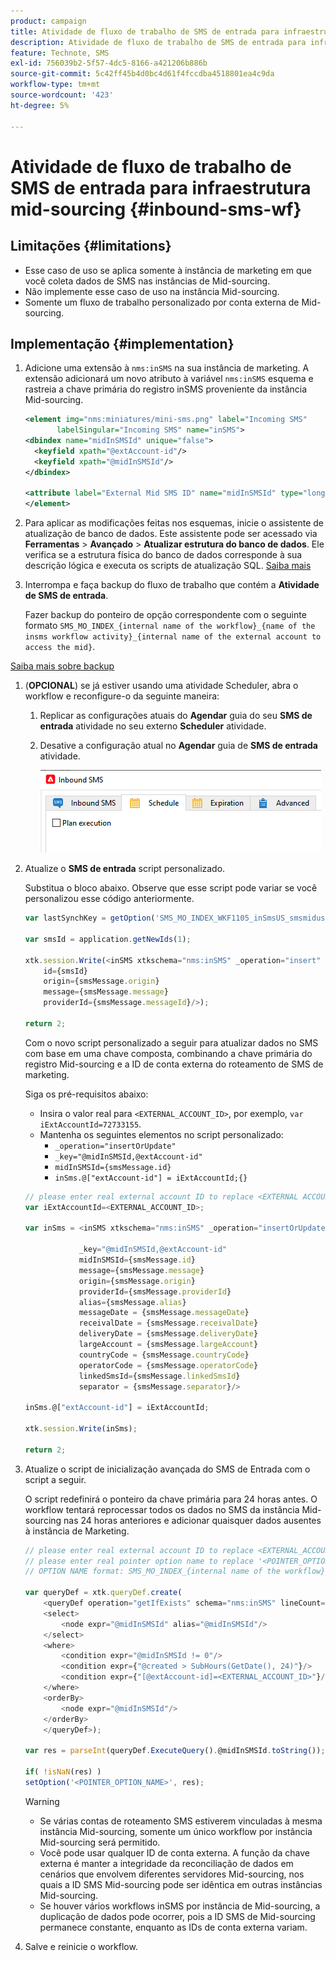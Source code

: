 ```yaml
---
product: campaign
title: Atividade de fluxo de trabalho de SMS de entrada para infraestrutura mid-sourcing
description: Atividade de fluxo de trabalho de SMS de entrada para infraestrutura mid-sourcing
feature: Technote, SMS
exl-id: 756039b2-5f57-4dc5-8166-a421206b886b
source-git-commit: 5c42ff45b4d0bc4d61f4fccdba4518801ea4c9da
workflow-type: tm+mt
source-wordcount: '423'
ht-degree: 5%

---
```


# Atividade de fluxo de trabalho de SMS de entrada para infraestrutura mid-sourcing {#inbound-sms-wf}

## Limitações {#limitations}

* Esse caso de uso se aplica somente à instância de marketing em que você coleta dados de SMS nas instâncias de Mid-sourcing.
* Não implemente esse caso de uso na instância Mid-sourcing.
* Somente um fluxo de trabalho personalizado por conta externa de Mid-sourcing.

## Implementação {#implementation}

1. Adicione uma extensão à `nms:inSMS` na sua instância de marketing. A extensão adicionará um novo atributo à variável `nms:inSMS` esquema e rastreia a chave primária do registro inSMS proveniente da instância Mid-sourcing.

   ```xml
   <element img="nms:miniatures/mini-sms.png" label="Incoming SMS"
          labelSingular="Incoming SMS" name="inSMS">
   <dbindex name="midInSMSId" unique="false">
     <keyfield xpath="@extAccount-id"/>
     <keyfield xpath="@midInSMSId"/>
   </dbindex>
   
   <attribute label="External Mid SMS ID" name="midInSMSId" type="long"/>
   </element>
   ```

1. Para aplicar as modificações feitas nos esquemas, inicie o assistente de atualização de banco de dados. Este assistente pode ser acessado via **Ferramentas** > **Avançado** > **Atualizar estrutura do banco de dados**. Ele verifica se a estrutura física do banco de dados corresponde à sua descrição lógica e executa os scripts de atualização SQL. [Saiba mais](../../configuration/using/updating-the-database-structure.md)

1. Interrompa e faça backup do fluxo de trabalho que contém a **Atividade de SMS de entrada**.

   Fazer backup do ponteiro de opção correspondente com o seguinte formato `SMS_MO_INDEX_{internal name of the workflow}_{name of the insms workflow activity}_{internal name of the external account to access the mid}`.

[Saiba mais sobre backup](../../production/using/backup.md)

1. (**OPCIONAL**) se já estiver usando uma atividade Scheduler, abra o workflow e reconfigure-o da seguinte maneira:

   1. Replicar as configurações atuais do **Agendar** guia do seu **SMS de entrada** atividade no seu externo **Scheduler** atividade.

   1. Desative a configuração atual no **Agendar** guia de **SMS de entrada** atividade.

      ![](assets/inbound_sms_1.png)

1. Atualize o **SMS de entrada** script personalizado.

   Substitua o bloco abaixo. Observe que esse script pode variar se você personalizou esse código anteriormente.

   ```Javascript
   var lastSynchKey = getOption('SMS_MO_INDEX_WKF1105_inSmsUS_smsmidus');
   
   var smsId = application.getNewIds(1);
   
   xtk.session.Write(<inSMS xtkschema="nms:inSMS" _operation="insert"
       id={smsId}
       origin={smsMessage.origin}
       message={smsMessage.message}
       providerId={smsMessage.messageId}/>);
   
   return 2;
   ```

   Com o novo script personalizado a seguir para atualizar dados no SMS com base em uma chave composta, combinando a chave primária do registro Mid-sourcing e a ID de conta externa do roteamento de SMS de marketing.

   Siga os pré-requisitos abaixo:

   * Insira o valor real para `<EXTERNAL_ACCOUNT_ID>`, por exemplo, `var iExtAccountId=72733155`.
   * Mantenha os seguintes elementos no script personalizado:
      * `_operation="insertOrUpdate"`
      * `_key="@midInSMSId,@extAccount-id"`
      * `midInSMSId={smsMessage.id}`
      * `inSms.@["extAccount-id"] = iExtAccountId;{}`

   ```Javascript
   // please enter real external account ID to replace <EXTERNAL ACCOUNT ID>
   var iExtAccountId=<EXTERNAL_ACCOUNT_ID>;
   
   var inSms = <inSMS xtkschema="nms:inSMS" _operation="insertOrUpdate"
   
               _key="@midInSMSId,@extAccount-id"
               midInSMSId={smsMessage.id}
               message={smsMessage.message}
               origin={smsMessage.origin}
               providerId={smsMessage.providerId}
               alias={smsMessage.alias}
               messageDate = {smsMessage.messageDate}
               receivalDate = {smsMessage.receivalDate}
               deliveryDate = {smsMessage.deliveryDate}
               largeAccount = {smsMessage.largeAccount}
               countryCode = {smsMessage.countryCode}
               operatorCode = {smsMessage.operatorCode}
               linkedSmsId={smsMessage.linkedSmsId}
               separator = {smsMessage.separator}/>
   
   inSms.@["extAccount-id"] = iExtAccountId;
   
   xtk.session.Write(inSms);
   
   return 2;
   ```

1. Atualize o script de inicialização avançada do SMS de Entrada com o script a seguir.

   O script redefinirá o ponteiro da chave primária para 24 horas antes. O workflow tentará reprocessar todos os dados no SMS da instância Mid-sourcing nas 24 horas anteriores e adicionar quaisquer dados ausentes à instância de Marketing.

   ```Javascript
   // please enter real external account ID to replace <EXTERNAL_ACCOUNT_ID>
   // please enter real pointer option name to replace '<POINTER_OPTION_NAME>'
   // OPTION NAME format: SMS_MO_INDEX_{internal name of the workflow}_inSms_{internal name of the external account to access the mid}
   
   var queryDef = xtk.queryDef.create(
       <queryDef operation="getIfExists" schema="nms:inSMS" lineCount="1">
       <select>
           <node expr="@midInSMSId" alias="@midInSMSId"/>
       </select>
       <where>
           <condition expr="@midInSMSId != 0"/>
           <condition expr={"@created > SubHours(GetDate(), 24)"}/>
           <condition expr={"[@extAccount-id]=<EXTERNAL_ACCOUNT_ID>"}/>
       </where>
       <orderBy>
           <node expr="@midInSMSId"/>
       </orderBy>
       </queryDef>);
   
   var res = parseInt(queryDef.ExecuteQuery().@midInSMSId.toString());
   
   if( !isNaN(res) )
   setOption('<POINTER_OPTION_NAME>', res);
   ```

   >[!WARNING]
   >
   > * Se várias contas de roteamento SMS estiverem vinculadas à mesma instância Mid-sourcing, somente um único workflow por instância Mid-sourcing será permitido.
   > * Você pode usar qualquer ID de conta externa. A função da chave externa é manter a integridade da reconciliação de dados em cenários que envolvem diferentes servidores Mid-sourcing, nos quais a ID SMS Mid-sourcing pode ser idêntica em outras instâncias Mid-sourcing.
   > * Se houver vários workflows inSMS por instância de Mid-sourcing, a duplicação de dados pode ocorrer, pois a ID SMS de Mid-sourcing permanece constante, enquanto as IDs de conta externa variam.

1. Salve e reinicie o workflow.
